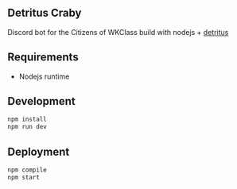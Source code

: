 ## Detritus Craby

Discord bot for the Citizens of WKClass build with nodejs + [detritus][detritus_web]

## Requirements

- Nodejs runtime

## Development

```bash
npm install
npm run dev
```

## Deployment

```bash
npm compile
npm start
```

[detritus_web]: https://detritusjs.com/
